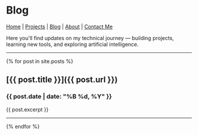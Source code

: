 # Blog

[Home](./index.md) | [Projects](./projects.md) | [Blog](./blog.md) | [About](./about.md) | [Contact Me](mailto:solomonsmithdev@gmail.com)

Here you'll find updates on my technical journey — building projects, learning new tools, and exploring artificial intelligence.

---

{% for post in site.posts %}

## [{{ post.title }}]({{ post.url }})

### {{ post.date | date: "%B %d, %Y" }}

{{ post.excerpt }}

---
{% endfor %}